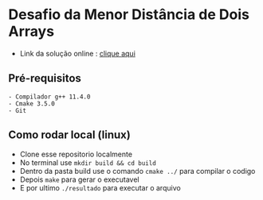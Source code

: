 # Desafio da Menor Distância de Dois Arrays

- Link da solução online : [clique aqui](https://onecompiler.com/cpp/42mwr5pc2)


## Pré-requisitos
    - Compilador g++ 11.4.0
    - Cmake 3.5.0
    - Git
## Como rodar local (linux)

- Clone esse repositorio localmente
- No terminal use `mkdir build && cd build`
- Dentro da pasta build use o comando `cmake ../` para compilar o codigo 
- Depois `make` para gerar o executavel 
- E por ultimo `./resultado` para executar o arquivo